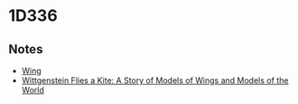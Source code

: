 # 1D336

## Notes

- [Wing](https://www.solveforx.com/wing/)
- [Wittgenstein Flies a Kite: A Story of Models of Wings and Models of the World](https://www.amazon.com/Wittgenstein-Flies-Kite-Story-Models/dp/0131499971)
